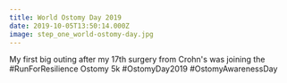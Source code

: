 ```yaml
---
title: World Ostomy Day 2019
date: 2019-10-05T13:50:14.000Z
image: step_one_world-ostomy-day.jpg
---
```

My first big outing after my 17th surgery from Crohn's was joining the  #RunForResilience Ostomy 5k #OstomyDay2019 #OstomyAwarenessDay 